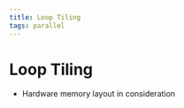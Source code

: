 ```yaml
---
title: Loop Tiling
tags: parallel
---
```


# Loop Tiling
- Hardware memory layout in consideration














































































